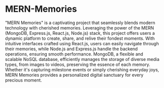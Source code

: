 # MERN-Memories
"MERN Memories" is a captivating project that seamlessly blends modern technology with cherished memories. Leveraging the power of the MERN (MongoDB, Express.js, React.js, Node.js) stack, this project offers users a dynamic platform to create, share, and relive their fondest moments. With intuitive interfaces crafted using React.js, users can easily navigate through their memories, while Node.js and Express.js handle the backend operations, ensuring smooth performance. MongoDB, a flexible and scalable NoSQL database, efficiently manages the storage of diverse media types, from images to videos, preserving the essence of each memory. Whether it's capturing milestone events or simply cherishing everyday joys, MERN Memories provides a personalized digital sanctuary for every precious moment.
